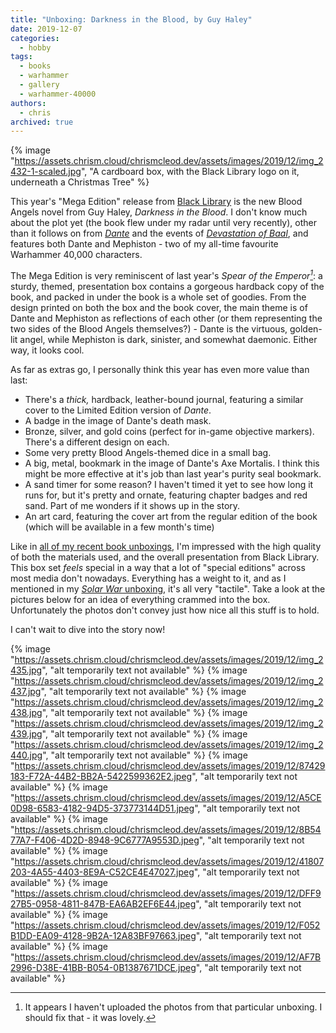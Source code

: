 ```yaml
---
title: "Unboxing: Darkness in the Blood, by Guy Haley"
date: 2019-12-07
categories:
  - hobby
tags:
  - books
  - warhammer
  - gallery
  - warhammer-40000
authors:
  - chris
archived: true
---
```


{% image "https://assets.chrism.cloud/chrismcleod.dev/assets/images/2019/12/img_2432-1-scaled.jpg", "A cardboard box, with the Black Library logo on it, underneath a Christmas Tree" %}

This year's "Mega Edition" release from [Black Library](https://www.blacklibrary.com/) is the new Blood Angels novel from Guy Haley, _Darkness in the Blood_. I don't know much about the plot yet (the book flew under my radar until very recently), other than it follows on from [_Dante_](https://www.blacklibrary.com/warhammer-40000/novels/dante-ebook.html) and the events of [_Devastation of Baal_](https://www.blacklibrary.com/warhammer-40000/novels/the-devastation-of-baal-ebook.html), and features both Dante and Mephiston - two of my all-time favourite Warhammer 40,000 characters.

The Mega Edition is very reminiscent of last year's _Spear of the Emperor[^1]_: a sturdy, themed, presentation box contains a gorgeous hardback copy of the book, and packed in under the book is a whole set of goodies. From the design printed on both the box and the book cover, the main theme is of Dante and Mephiston as reflections of each other (or them representing the two sides of the Blood Angels themselves?) - Dante is the virtuous, golden-lit angel, while Mephiston is dark, sinister, and somewhat daemonic. Either way, it looks cool.

As far as extras go, I personally think this year has even more value than last:

- There's a _thick,_ hardback, leather-bound journal, featuring a similar cover to the Limited Edition version of _Dante_.
- A badge in the image of Dante's death mask.
- Bronze, silver, and gold coins (perfect for in-game objective markers). There's a different design on each.
- Some very pretty Blood Angels-themed dice in a small bag.
- A big, metal, bookmark in the image of Dante's Axe Mortalis. I think this might be more effective at it's job than last year's purity seal bookmark.
- A sand timer for some reason? I haven't timed it yet to see how long it runs for, but it's pretty and ornate, featuring chapter badges and red sand. Part of me wonders if it shows up in the story.
- An art card, featuring the cover art from the regular edition of the book (which will be available in a few month's time)

Like in [all of my recent book unboxings](/tag/book-unboxing), I'm impressed with the high quality of both the materials used, and the overall presentation from Black Library. This box set _feels_ special in a way that a lot of "special editions" across most media don't nowadays. Everything has a weight to it, and as I mentioned in my [_Solar War_ unboxing](/blog/unboxing-the-solar-war-by-john-french/), it's all very "tactile". Take a look at the pictures below for an idea of everything crammed into the box. Unfortunately the photos don't convey just how nice all this stuff is to hold.

I can't wait to dive into the story now!

{% image "https://assets.chrism.cloud/chrismcleod.dev/assets/images/2019/12/img_2435.jpg", "alt temporarily text not available" %}
{% image "https://assets.chrism.cloud/chrismcleod.dev/assets/images/2019/12/img_2437.jpg", "alt temporarily text not available" %}
{% image "https://assets.chrism.cloud/chrismcleod.dev/assets/images/2019/12/img_2438.jpg", "alt temporarily text not available" %}
{% image "https://assets.chrism.cloud/chrismcleod.dev/assets/images/2019/12/img_2439.jpg", "alt temporarily text not available" %}
{% image "https://assets.chrism.cloud/chrismcleod.dev/assets/images/2019/12/img_2440.jpg", "alt temporarily text not available" %}
{% image "https://assets.chrism.cloud/chrismcleod.dev/assets/images/2019/12/87429183-F72A-44B2-BB2A-5422599362E2.jpeg", "alt temporarily text not available" %}
{% image "https://assets.chrism.cloud/chrismcleod.dev/assets/images/2019/12/A5CE0D98-6583-4182-94D5-373773144D51.jpeg", "alt temporarily text not available" %}
{% image "https://assets.chrism.cloud/chrismcleod.dev/assets/images/2019/12/8B5477A7-F406-4D2D-8948-9C6777A9553D.jpeg", "alt temporarily text not available" %}
{% image "https://assets.chrism.cloud/chrismcleod.dev/assets/images/2019/12/41807203-4A55-4403-8E9A-C52CE4E47027.jpeg", "alt temporarily text not available" %}
{% image "https://assets.chrism.cloud/chrismcleod.dev/assets/images/2019/12/DFF927B5-0958-4811-847B-EA6AB2EF6E44.jpeg", "alt temporarily text not available" %}
{% image "https://assets.chrism.cloud/chrismcleod.dev/assets/images/2019/12/F052B1DD-EA09-4128-9B2A-12A83BF97663.jpeg", "alt temporarily text not available" %}
{% image "https://assets.chrism.cloud/chrismcleod.dev/assets/images/2019/12/AF7B2996-D38E-41BB-B054-0B1387671DCE.jpeg", "alt temporarily text not available" %}

[^1]: It appears I haven't uploaded the photos from that particular unboxing. I should fix that - it was lovely.
